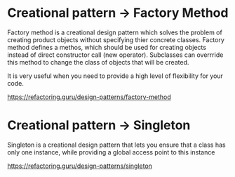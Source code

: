 # Creational pattern -> Factory Method
Factory method is a creational design pattern which solves the problem of creating product objects without specifying thier concrete classes.
Factory method defines a methos, which should be used for creating objects instead of direct constructor call (new operator). Subclasses can overrride this method to change the class of objects that will be created.

It is very useful when you need to provide a high level of flexibility for your code.

https://refactoring.guru/design-patterns/factory-method

# Creational pattern -> Singleton
Singleton is a creational design pattern that lets you ensure that a class has only one instance, while providing a global access point to this instance

https://refactoring.guru/design-patterns/singleton